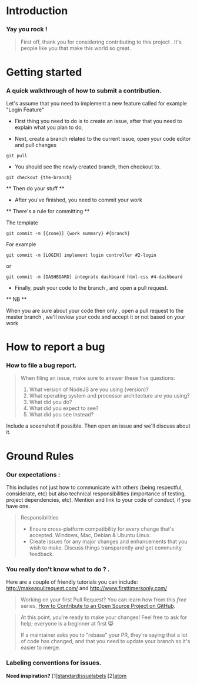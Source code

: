 # Introduction

### Yay you rock !

> First off, thank you for considering contributing to this project . It's people like you that make this world so great.

# Getting started

### A quick walkthrough of how to submit a contribution.

Let's assume that you need to implement a new feature called for example "Login Feature"

- First thing you need to do is to create an issue, after that you need to explain what you plan to do,

- Next, create a branch related to the current issue, open your code editor and pull changes

```
git pull
```

- You should see the newly created branch, then checkout to.

```
git checkout {the-branch}
```

** Then do your stuff **

- After you've finished, you need to commit your work

** There's a rule for committing **

The template

```
git commit -m [{zone}] {work summary} #{branch}
```

For example

```
git commit -m [LOGIN] implement login controller #2-login
```

or

```
git commit -m [DASHBOARD] integrate dashboard html-css #4-dashboard
```

- Finally, push your code to the branch , and open a pull request.

** NB **

When you are sure about your code then only , open a pull request to the master branch , we'll review your code and accept it or not based on your work

# How to report a bug

### How to file a bug report.

> When filing an issue, make sure to answer these five questions:
>
> 1. What version of NodeJS are you using (version)?
> 2. What operating system and processor architecture are you using?
> 3. What did you do?
> 4. What did you expect to see?
> 5. What did you see instead?

Include a sceenshot if possible. Then open an issue and we'll discuss about it.

# Ground Rules

### Our expectations :

This includes not just how to communicate with others (being respectful, considerate, etc) but also technical responsibilities (importance of testing, project dependencies, etc). Mention and link to your code of conduct, if you have one.

> Responsibilities
>
> - Ensure cross-platform compatibility for every change that's accepted. Windows, Mac, Debian & Ubuntu Linux.
> - Create issues for any major changes and enhancements that you wish to make. Discuss things transparently and get community feedback.

### You really don't know what to do ? .

Here are a couple of friendly tutorials you can include: http://makeapullrequest.com/ and http://www.firsttimersonly.com/

> Working on your first Pull Request? You can learn how from this _free_ series, [How to Contribute to an Open Source Project on GitHub](https://egghead.io/series/how-to-contribute-to-an-open-source-project-on-github).

> At this point, you're ready to make your changes! Feel free to ask for help; everyone is a beginner at first :smile_cat:
>
> If a maintainer asks you to "rebase" your PR, they're saying that a lot of code has changed, and that you need to update your branch so it's easier to merge.

### Labeling conventions for issues.

**Need inspiration?** [1][standardissuelabels](https://github.com/wagenet/StandardIssueLabels#standardissuelabels) [2][atom](https://github.com/atom/atom/blob/master/CONTRIBUTING.md#issue-and-pull-request-labels)
